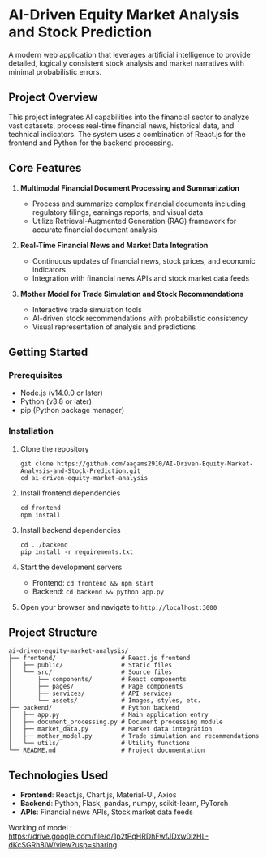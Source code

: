 # AI-Driven Equity Market Analysis and Stock Prediction

A modern web application that leverages artificial intelligence to provide detailed, logically consistent stock analysis and market narratives with minimal probabilistic errors.

## Project Overview

This project integrates AI capabilities into the financial sector to analyze vast datasets, process real-time financial news, historical data, and technical indicators. The system uses a combination of React.js for the frontend and Python for the backend processing.

## Core Features

1. **Multimodal Financial Document Processing and Summarization**
   - Process and summarize complex financial documents including regulatory filings, earnings reports, and visual data
   - Utilize Retrieval-Augmented Generation (RAG) framework for accurate financial document analysis

2. **Real-Time Financial News and Market Data Integration**
   - Continuous updates of financial news, stock prices, and economic indicators
   - Integration with financial news APIs and stock market data feeds

3. **Mother Model for Trade Simulation and Stock Recommendations**
   - Interactive trade simulation tools
   - AI-driven stock recommendations with probabilistic consistency
   - Visual representation of analysis and predictions

## Getting Started

### Prerequisites
- Node.js (v14.0.0 or later)
- Python (v3.8 or later)
- pip (Python package manager)

### Installation

1. Clone the repository
   ```
   git clone https://github.com/aagams2910/AI-Driven-Equity-Market-Analysis-and-Stock-Prediction.git
   cd ai-driven-equity-market-analysis
   ```

2. Install frontend dependencies
   ```
   cd frontend
   npm install
   ```

3. Install backend dependencies
   ```
   cd ../backend
   pip install -r requirements.txt
   ```

4. Start the development servers
   - Frontend: `cd frontend && npm start`
   - Backend: `cd backend && python app.py`

5. Open your browser and navigate to `http://localhost:3000`

## Project Structure

```
ai-driven-equity-market-analysis/
├── frontend/                  # React.js frontend
│   ├── public/                # Static files
│   └── src/                   # Source files
│       ├── components/        # React components
│       ├── pages/             # Page components
│       ├── services/          # API services
│       └── assets/            # Images, styles, etc.
├── backend/                   # Python backend
│   ├── app.py                 # Main application entry
│   ├── document_processing.py # Document processing module
│   ├── market_data.py         # Market data integration
│   ├── mother_model.py        # Trade simulation and recommendations
│   └── utils/                 # Utility functions
└── README.md                  # Project documentation
```

## Technologies Used

- **Frontend**: React.js, Chart.js, Material-UI, Axios
- **Backend**: Python, Flask, pandas, numpy, scikit-learn, PyTorch
- **APIs**: Financial news APIs, Stock market data feeds

Working of model : https://drive.google.com/file/d/1p2tPqHRDhFwfJDxw0izHL-dKcSGRh8IW/view?usp=sharing
